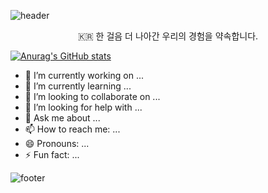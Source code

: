 ![header](https://capsule-render.vercel.app/api?type=slice&color=auto&height=300&section=header&text=Kim_YeongHwa&fontSize=90)

<p align="center">🇰🇷 한 걸음 더 나아간 우리의 경험을 약속합니다.</p>

[![Anurag's GitHub stats](https://github-readme-stats.vercel.app/api?username=K-moovie)](https://github.com/anuraghazra/github-readme-stats)

- 🔭 I’m currently working on ...
- 🌱 I’m currently learning ...
- 👯 I’m looking to collaborate on ...
- 🤔 I’m looking for help with ...
- 💬 Ask me about ...
- 📫 How to reach me: ...
- 😄 Pronouns: ...
- ⚡ Fun fact: ...

![footer](https://capsule-render.vercel.app/api?type=slice&color=auto&height=300&section=footer)
